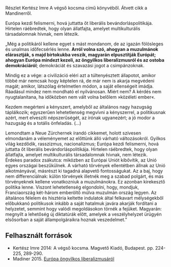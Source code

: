 Részlet Kertész Imre A végső kocsma című könyvéből. Átvett cikk a Mandinerről.

Európa kezdi felismerni, hová juttatta őt liberális bevándorláspolitikája. Hirtelen ráébredtek, hogy olyan állatfajta, amelyet multikulturális társadalomnak hívnak, nem létezik.

„Még a politikáról kellene egyet s mást mondanom, de az igazán fölösleges és unalmas időfecsérlés lenne. **Arról volna szó, ahogyan a muzulmánok elárasztják, s majd birtokukba veszik, magyarán elpusztítják Európát; ahogyan Európa mindezt kezeli, az öngyilkos liberalizmusról és az ostoba demokráciáról**; demokráciát és szavazási jogot a csimpánzoknak.

Mindig ez a vége: a civilizáció eléri azt a túltenyésztett állapotot, amikor többé már nemcsak hogy képtelen rá, de már nem is akarja megvédeni magát; amikor, látszólag értelmetlen módon, a saját ellenségeit imádja. Ráadásul mindez nem mondható el nyilvánosan. Miért nem? A kérdés nem nyugtalanítana, ha időközben nem vált volna belőlem »közéleti ember«.

Kezdem megérteni a kényszert, amelyből az általános nagy hazugság táplálkozik; egyszerűen lehetetlenség megvívni a kényszerrel, a politikusnak azért, mert elveszíti népszerűségét, az írónak ugyanezért; a jó modor a hazugság és a totális önfeladás. (...)

Lemondtam a Neue Zürchernek írandó cikkemet, holott szívesen elmondanám a véleményemet az előttünk álló várható változásokról. Gyilkos világ kezdődik, rasszizmus, nacionalizmus; Európa kezdi felismerni, hová juttatta őt liberális bevándorláspolitikája. Hirtelen ráébredtek, hogy olyan állatfajta, amelyet multikulturális társadalomnak hívnak, nem létezik. Érdekes paradox zsákutca: miközben az Európai Uniót kibővítik, az Unió egyes országai beszűkülnek. A várható törvények ellentétben állnak az Unió alkotmányával, másrészt ki tagadná alapvető fontosságukat. Az a baj, hogy nem differenciálnak: külön törvények illetnék meg a szabad polgárt, és más törvényeknek kellene vonatkozniuk a muzulmánokra. Ez azonban kirekesztő politika lenne. Viszont lehetetlenség elgondolni, hogy, mondjuk, Franciaország két-három emberöltő múlva muzulmán ország legyen. Az általános félelem és hisztéria keltette indulatok által felkavart mélységekből előbukkanó politikusok inkább a saját hatalmuk javára akarják fordítani a helyzetet, semmint hogy valódi megoldásokon törnék a fejüket. Magyarán: megnyílt a lehetőség új diktatúrák előtt, amelyek a veszélyhelyzet ürügyén elsősorban a saját állampolgáraikra hoznak veszedelmet.”

## Felhasznált források

* Kertész Imre 2014: A végső kocsma. Magvető Kiadó, Budapest. pp. 224-225, 289-290.
* Madiner 2015. [Európa öngyilkos liberalizmusáról](http://mandiner.hu/cikk/20150907_kertesz_imre_europa_ongyilkos_liberalizmusarol)